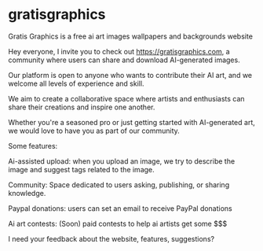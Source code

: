 # gratisgraphics
Gratis Graphics is a free ai art images wallpapers and backgrounds website

Hey everyone,
I invite you to check out https://gratisgraphics.com, a community where users can share and download AI-generated images. ​

Our platform is open to anyone who wants to contribute their AI art, and we welcome all levels of experience and skill.​

We aim to create a collaborative space where artists and enthusiasts can share their creations and inspire one another. ​

Whether you're a seasoned pro or just getting started with AI-generated art, we would love to have you as part of our community.​

Some features:

Ai-assisted upload: when you upload an image, we try to describe the image and suggest tags related to the image.​

Community: Space dedicated to users asking, publishing, or sharing knowledge.​

Paypal donations: users can set an email to receive PayPal donations​

Ai art contests: (Soon) paid contests to help ai artists get some $$$​

I need your feedback about the website, features, suggestions?​

